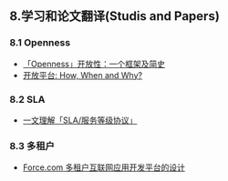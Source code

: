 
## 8.学习和论文翻译(Studis and Papers)
### 8.1 Openness
* [「Openness」开放性：一个框架及简史](./Openness-with-and-without-Information-Technology-a-framework-and-a-brief-history.md)
* [开放平台: How, When and Why?](./opening-platform-how-when-and-why.md)

### 8.2 SLA
* [一文理解「SLA/服务等级协议」](./about-sla.md)

### 8.3 多租户
* [Force.com 多租户互联网应用开发平台的设计](./translatep889-weissman-1-pdf.md)
